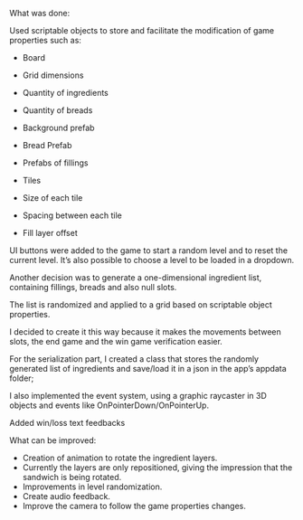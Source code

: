 What was done:
 
Used scriptable objects to store and facilitate the modification of game properties such as:
 
- Board
- Grid dimensions
- Quantity of ingredients
- Quantity of breads
- Background prefab
- Bread Prefab
- Prefabs of fillings
 
- Tiles
- Size of each tile
- Spacing between each tile
- Fill layer offset
 
UI buttons were added to the game to start a random level and to reset the current level. It’s also possible to choose a level to be loaded in a dropdown.
 
Another decision was to generate a one-dimensional ingredient list, containing fillings, breads and also null slots.

The list is randomized and applied to a grid based on scriptable object properties.
 
I decided to create it this way because it makes the movements between slots, the end game and the win game verification easier.
 
For the serialization part, I created a class that stores the randomly generated list of ingredients and save/load it in a json in the app’s appdata folder;

I also implemented the event system, using a graphic raycaster in 3D objects and events like OnPointerDown/OnPointerUp.
 
Added win/loss text feedbacks
 

What can be improved:
 
- Creation of animation to rotate the ingredient layers. 
- Currently the layers are only repositioned, giving the impression that the sandwich is being rotated.
- Improvements in level randomization.
- Create audio feedback.
- Improve the camera to follow the game properties changes.
